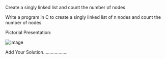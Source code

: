 Create a singly linked list and count the number of nodes


Write a program in C to create a singly linked list of n nodes and count the number of nodes.

Pictorial Presentation:

![image](https://www.w3resource.com/w3r_images/c-linked_list-exercise-3-image.png)


Add Your Solution...................

